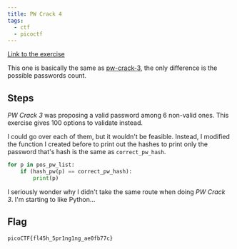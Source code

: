 ```yaml
---
title: PW Crack 4
tags:
  - ctf
  - picoctf
---
```


[Link to the exercise](https://play.picoctf.org/practice/challenge/248)

This one is basically the same as [pw-crack-3](/knowledge/offsec/write-ups/picoCTF/pw-crack-3.md), the only difference is the possible passwords count.

## Steps

_PW Crack 3_ was proposing a valid password among 6 non-valid ones. This exercise gives 100 options to validate instead.

I could go over each of them, but it wouldn't be feasible. Instead, I modified the function I created before to print out the hashes to print only the password that's hash is the same as `correct_pw_hash`.

```python
for p in pos_pw_list:
	if (hash_pw(p) == correct_pw_hash):
		print(p)
```

I seriously wonder why I didn't take the same route when doing _PW Crack 3_. I'm starting to like Python...

## Flag

`picoCTF{fl45h_5pr1ng1ng_ae0fb77c}`
